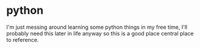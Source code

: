 # python
I'm just messing around learning some python things in my free time, I'll probably need this later in life anyway so this is a good place central place to reference. 
